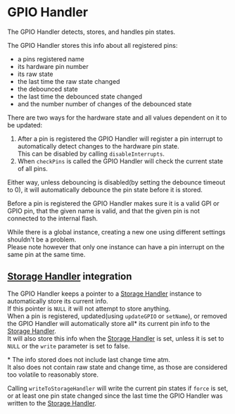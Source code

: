 # GPIO Handler
The GPIO Handler detects, stores, and handles pin states.

The GPIO Handler stores this info about all registered pins:
 * a pins registered name
 * its hardware pin number
 * its raw state
 * the last time the raw state changed
 * the debounced state
 * the last time the debounced state changed
 * and the number number of changes of the debounced state

There are two ways for the hardware state and all values dependent on it to be updated: 
 1. After a pin is registered the GPIO Handler will register a pin interrupt to automatically detect changes to the hardware pin state.  
    This can be disabled by calling `disableInterrupts`.
 2. When `checkPins` is called the GPIO Handler will check the current state of all pins.

Either way, unless debouncing is disabled(by setting the debounce timeout to 0), it will automatically debounce the pin state before it is stored.

Before a pin is registered the GPIO Handler makes sure it is a valid GPI or GPIO pin, that the given name is valid, and that the given pin is not connected to the internal flash.

While there is a global instance, creating a new one using different settings shouldn't be a problem.  
Please note however that only one instance can have a pin interrupt on the same pin at the same time.

## [Storage Handler](../storagehandler/README.md) integration
The GPIO Handler keeps a pointer to a [Storage Handler](../storagehandler/README.md) instance to automatically store its current info.  
If this pointer is `NULL` it will not attempt to store anything.  
When a pin is registered, updated(using `updateGPIO` or `setName`), or removed the GPIO Handler will automatically store all\* its current pin info to the [Storage Handler](../storagehandler/README.md).  
It will also store this info when the [Storage Handler](../storagehandler/README.md) is set, unless it is set to `NULL` or the `write` parameter is set to false.

\* The info stored does not include last change time atm.  
It also does not contain raw state and change time, as those are considered too volatile to reasonably store.

Calling `writeToStorageHandler` will write the current pin states if `force` is set, or at least one pin state changed since the last time the GPIO Handler was written to the [Storage Handler](../storagehandler/README.md).

